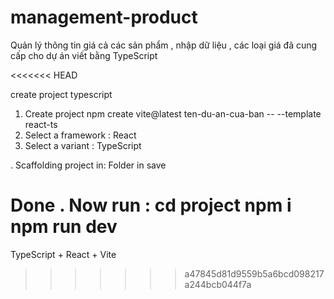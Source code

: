 # management-product
Quản lý thông tin giá cả các sản phẩm , nhập dữ liệu , các loại giá đã cung cấp cho dự án viết bằng TypeScript

<<<<<<< HEAD




create project typescript

1. Create project
npm create vite@latest ten-du-an-cua-ban -- --template react-ts
2. Select a framework : React 
3. Select a variant : TypeScript


. Scaffolding project in: Folder in save

Done . Now run :
cd project
npm i
npm run dev
=======
TypeScript + React + Vite
>>>>>>> a47845d81d9559b5a6bcd098217a244bcb044f7a


